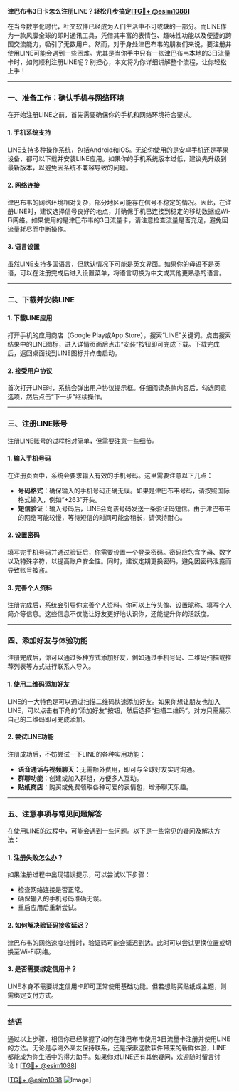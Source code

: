 **津巴布韦3日卡怎么注册LINE？轻松几步搞定[[TG💪+ @esim1088](https://t.me/s/esim1088)]**

在当今数字化时代，社交软件已经成为人们生活中不可或缺的一部分。而LINE作为一款风靡全球的即时通讯工具，凭借其丰富的表情包、趣味性功能以及便捷的跨国交流能力，吸引了无数用户。然而，对于身处津巴布韦的朋友们来说，要注册并使用LINE可能会遇到一些困难。尤其是当你手中只有一张津巴布韦本地的3日流量卡时，如何顺利注册LINE呢？别担心，本文将为你详细讲解整个流程，让你轻松上手！

---

### **一、准备工作：确认手机与网络环境**

在开始注册LINE之前，首先需要确保你的手机和网络环境符合要求。

#### **1. 手机系统支持**
LINE支持多种操作系统，包括Android和iOS。无论你使用的是安卓手机还是苹果设备，都可以下载并安装LINE应用。如果你的手机系统版本过低，建议先升级到最新版本，以避免因系统不兼容导致的问题。

#### **2. 网络连接**
津巴布韦的网络环境相对复杂，部分地区可能存在信号不稳定的情况。因此，在注册LINE时，建议选择信号良好的地点，并确保手机已连接到稳定的移动数据或Wi-Fi网络。如果使用的是津巴布韦的3日流量卡，请注意检查流量是否充足，避免因流量耗尽而中断操作。

#### **3. 语言设置**
虽然LINE支持多国语言，但默认情况下可能是英文界面。如果你的母语不是英语，可以在注册完成后进入设置菜单，将语言切换为中文或其他更熟悉的语言。

---

### **二、下载并安装LINE**

#### **1. 下载LINE应用**
打开手机的应用商店（Google Play或App Store），搜索“LINE”关键词。点击搜索结果中的LINE图标，进入详情页面后点击“安装”按钮即可完成下载。下载完成后，返回桌面找到LINE图标并点击启动。

#### **2. 接受用户协议**
首次打开LINE时，系统会弹出用户协议提示框。仔细阅读条款内容后，勾选同意选项，然后点击“下一步”继续操作。

---

### **三、注册LINE账号**

注册LINE账号的过程相对简单，但需要注意一些细节。

#### **1. 输入手机号码**
在注册页面中，系统会要求输入有效的手机号码。这里需要注意以下几点：
- **号码格式**：确保输入的手机号码正确无误。如果是津巴布韦号码，请按照国际格式输入，例如“+263”开头。
- **短信验证**：输入号码后，LINE会向该号码发送一条验证码短信。由于津巴布韦的网络可能较慢，等待短信的时间可能会稍长，请保持耐心。

#### **2. 设置密码**
填写完手机号码并通过验证后，你需要设置一个登录密码。密码应包含字母、数字以及特殊字符，以提高账户安全性。同时，建议定期更换密码，避免因密码泄露而导致账号被盗。

#### **3. 完善个人资料**
注册完成后，系统会引导你完善个人资料。你可以上传头像、设置昵称、填写个人简介等信息。这些信息不仅能让好友更好地认识你，还能提升你的活跃度。

---

### **四、添加好友与体验功能**

注册完成后，你可以通过多种方式添加好友，例如通过手机号码、二维码扫描或推荐列表等方式进行联系人导入。

#### **1. 使用二维码添加好友**
LINE的一大特色是可以通过扫描二维码快速添加好友。如果你想让朋友也加入LINE，可以点击右下角的“添加好友”按钮，然后选择“扫描二维码”。对方只需展示自己的二维码即可完成添加。

#### **2. 尝试LINE功能**
注册成功后，不妨尝试一下LINE的各种实用功能：
- **语音通话与视频聊天**：无需额外费用，即可与全球好友实时沟通。
- **群聊功能**：创建或加入群组，方便多人互动。
- **贴纸商店**：购买或免费领取各种可爱的表情包，增添聊天乐趣。

---

### **五、注意事项与常见问题解答**

在使用LINE的过程中，可能会遇到一些问题。以下是一些常见的疑问及解决方法：

#### **1. 注册失败怎么办？**
如果注册过程中出现错误提示，可以尝试以下步骤：
- 检查网络连接是否正常。
- 确保输入的手机号码准确无误。
- 重启应用后重新尝试。

#### **2. 如何解决验证码接收延迟？**
津巴布韦的网络速度较慢时，验证码可能会延迟到达。此时可以尝试更换位置或切换至Wi-Fi网络。

#### **3. 是否需要绑定信用卡？**
LINE本身不需要绑定信用卡即可正常使用基础功能。但若想购买贴纸或主题，则需绑定支付方式。

---

### **结语**

通过以上步骤，相信你已经掌握了如何在津巴布韦使用3日流量卡注册并使用LINE的方法。无论是与海外亲友保持联系，还是探索这款软件带来的新鲜体验，LINE都能成为你生活中的得力助手。如果你对LINE还有其他疑问，欢迎随时留言讨论！[[TG💪+ @esim1088](https://t.me/s/esim1088)] 

[[TG💪+ @esim1088](https://t.me/s/esim1088) ![Image](https://i.postimg.cc/4NQfJmqS/Snipaste-2025-05-13-00-14-12.png)]